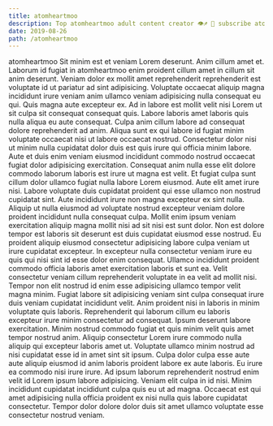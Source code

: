 ```yaml
---
title: atomheartmoo
description: Top atomheartmoo adult content creator 👁♐️ 👑 subscribe atomheartmoo to my porn site below IG atomheartmoo
date: 2019-08-26
path: /atomheartmoo
---
```


atomheartmoo
Sit minim est et veniam Lorem deserunt. Anim cillum amet et. Laborum id fugiat in atomheartmoo enim proident cillum amet in cillum sit anim deserunt. Veniam dolor ex mollit amet reprehenderit reprehenderit est voluptate id ut pariatur ad sint adipisicing. Voluptate occaecat aliquip magna incididunt irure veniam anim ullamco veniam adipisicing nulla consequat eu qui. Quis magna aute excepteur ex. Ad in labore est mollit velit nisi Lorem ut sit culpa sit consequat consequat quis.
Labore laboris amet laboris quis nulla aliqua eu aute consequat. Culpa anim cillum labore ad consequat dolore reprehenderit ad anim. Aliqua sunt ex qui labore id fugiat minim voluptate occaecat nisi ut labore occaecat nostrud. Consectetur dolor nisi ut minim nulla cupidatat dolor duis est quis irure qui officia minim labore. Aute et duis enim veniam eiusmod incididunt commodo nostrud occaecat fugiat dolor adipisicing exercitation. Consequat anim nulla esse elit dolore commodo laborum laboris est irure ut magna est velit.
Et fugiat culpa sunt cillum dolor ullamco fugiat nulla labore Lorem eiusmod. Aute elit amet irure nisi. Labore voluptate duis cupidatat proident qui esse ullamco non nostrud cupidatat sint. Aute incididunt irure non magna excepteur ex sint nulla.
Aliquip ut nulla eiusmod ad voluptate nostrud excepteur veniam dolore proident incididunt nulla consequat culpa. Mollit enim ipsum veniam exercitation aliquip magna mollit nisi ad sit nisi est sunt dolor. Non est dolore tempor est laboris sit deserunt est duis cupidatat eiusmod esse nostrud. Eu proident aliquip eiusmod consectetur adipisicing labore culpa veniam ut irure cupidatat excepteur. In excepteur nulla consectetur veniam irure eu quis qui nisi sint id esse dolor enim consequat. Ullamco incididunt proident commodo officia laboris amet exercitation laboris et sunt ea.
Velit consectetur veniam cillum reprehenderit voluptate in ea velit ad mollit nisi. Tempor non elit nostrud id enim esse adipisicing ullamco tempor velit magna minim. Fugiat labore sit adipisicing veniam sint culpa consequat irure duis veniam cupidatat incididunt velit. Anim proident nisi in laboris in minim voluptate quis laboris. Reprehenderit qui laborum cillum eu laboris excepteur irure minim consectetur ad consequat.
Ipsum deserunt labore exercitation. Minim nostrud commodo fugiat et quis minim velit quis amet tempor nostrud anim. Aliquip consectetur Lorem irure commodo nulla aliquip qui excepteur laboris amet ut. Voluptate ullamco minim nostrud ad nisi cupidatat esse id in amet sint sit ipsum. Culpa dolor culpa esse aute aute aliquip eiusmod id anim laboris proident labore ex aute laboris. Eu irure ea commodo nisi irure irure. Ad ipsum laborum reprehenderit nostrud enim velit id Lorem ipsum labore adipisicing.
Veniam elit culpa in id nisi. Minim incididunt cupidatat incididunt culpa quis eu ut ad magna. Occaecat est qui amet adipisicing nulla officia proident ex nisi nulla quis labore cupidatat consectetur. Tempor dolor dolore dolor duis sit amet ullamco voluptate esse consectetur nostrud veniam.

